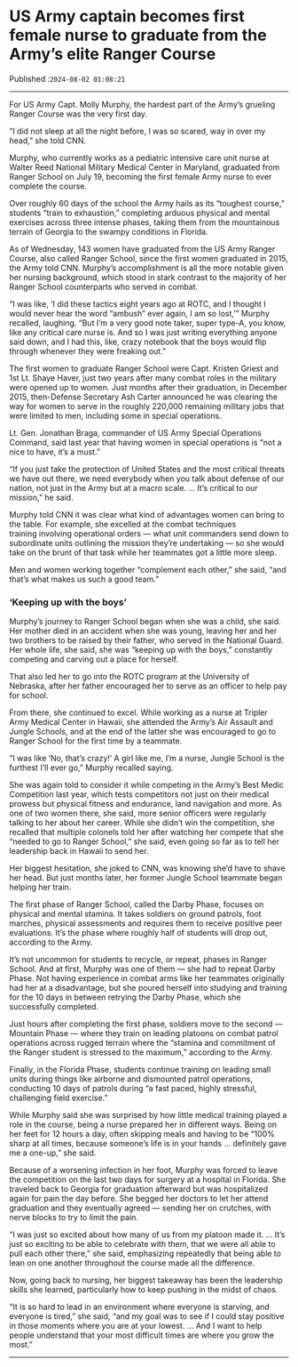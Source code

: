 # US Army captain becomes first female nurse to graduate from the Army’s elite Ranger Course

Published :`2024-08-02 01:08:21`

---

For US Army Capt. Molly Murphy, the hardest part of the Army’s grueling Ranger Course was the very first day.

“I did not sleep at all the night before, I was so scared, way in over my head,” she told CNN.

Murphy, who currently works as a pediatric intensive care unit nurse at Walter Reed National Military Medical Center in Maryland, graduated from Ranger School on July 19, becoming the first female Army nurse to ever complete the course.

Over roughly 60 days of the school the Army hails as its “toughest course,” students “train to exhaustion,” completing arduous physical and mental exercises across three intense phases, taking them from the mountainous terrain of Georgia to the swampy conditions in Florida.

As of Wednesday, 143 women have graduated from the US Army Ranger Course, also called Ranger School, since the first women graduated in 2015, the Army told CNN. Murphy’s accomplishment is all the more notable given her nursing background, which stood in stark contrast to the majority of her Ranger School counterparts who served in combat.

“I was like, ‘I did these tactics eight years ago at ROTC, and I thought I would never hear the word “ambush” ever again, I am so lost,’” Murphy recalled, laughing. “But I’m a very good note taker, super type-A, you know, like any critical care nurse is. And so I was just writing everything anyone said down, and I had this, like, crazy notebook that the boys would flip through whenever they were freaking out.”

The first women to graduate Ranger School were Capt. Kristen Griest and 1st Lt. Shaye Haver, just two years after many combat roles in the military were opened up to women. Just months after their graduation, in December 2015, then-Defense Secretary Ash Carter announced he was clearing the way for women to serve in the roughly 220,000 remaining military jobs that were limited to men, including some in special operations.

Lt. Gen. Jonathan Braga, commander of US Army Special Operations Command, said last year that having women in special operations is “not a nice to have, it’s a must.”

“If you just take the protection of United States and the most critical threats we have out there, we need everybody when you talk about defense of our nation, not just in the Army but at a macro scale. … It’s critical to our mission,” he said.

Murphy told CNN it was clear what kind of advantages women can bring to the table. For example, she excelled at the combat techniques training involving operational orders — what unit commanders send down to subordinate units outlining the mission they’re undertaking — so she would take on the brunt of that task while her teammates got a little more sleep.

Men and women working together “complement each other,” she said, “and that’s what makes us such a good team.”

### ‘Keeping up with the boys’

Murphy’s journey to Ranger School began when she was a child, she said. Her mother died in an accident when she was young, leaving her and her two brothers to be raised by their father, who served in the National Guard. Her whole life, she said, she was “keeping up with the boys,” constantly competing and carving out a place for herself.

That also led her to go into the ROTC program at the University of Nebraska, after her father encouraged her to serve as an officer to help pay for school.

From there, she continued to excel. While working as a nurse at Tripler Army Medical Center in Hawaii, she attended the Army’s Air Assault and Jungle Schools, and at the end of the latter she was encouraged to go to Ranger School for the first time by a teammate.

“I was like ‘No, that’s crazy!’ A girl like me, I’m a nurse, Jungle School is the furthest I’ll ever go,” Murphy recalled saying.

She was again told to consider it while competing in the Army’s Best Medic Competition last year, which tests competitors not just on their medical prowess but physical fitness and endurance, land navigation and more. As one of two women there, she said, more senior officers were regularly talking to her about her career. While she didn’t win the competition, she recalled that multiple colonels told her after watching her compete that she “needed to go to Ranger School,” she said, even going so far as to tell her leadership back in Hawaii to send her.

Her biggest hesitation, she joked to CNN, was knowing she’d have to shave her head. But just months later, her former Jungle School teammate began helping her train.

The first phase of Ranger School, called the Darby Phase, focuses on physical and mental stamina. It takes soldiers on ground patrols, foot marches, physical assessments and requires them to receive positive peer evaluations. It’s the phase where roughly half of students will drop out, according to the Army.

It’s not uncommon for students to recycle, or repeat, phases in Ranger School. And at first, Murphy was one of them — she had to repeat Darby Phase. Not having experience in combat arms like her teammates originally had her at a disadvantage, but she poured herself into studying and training for the 10 days in between retrying the Darby Phase, which she successfully completed.

Just hours after completing the first phase, soldiers move to the second — Mountain Phase — where they train on leading platoons on combat patrol operations across rugged terrain where the “stamina and commitment of the Ranger student is stressed to the maximum,” according to the Army.

Finally, in the Florida Phase, students continue training on leading small units during things like airborne and dismounted patrol operations, conducting 10 days of patrols during “a fast paced, highly stressful, challenging field exercise.”

While Murphy said she was surprised by how little medical training played a role in the course, being a nurse prepared her in different ways. Being on her feet for 12 hours a day, often skipping meals and having to be “100% sharp at all times, because someone’s life is in your hands … definitely gave me a one-up,” she said.

Because of a worsening infection in her foot, Murphy was forced to leave the competition on the last two days for surgery at a hospital in Florida. She traveled back to Georgia for graduation afterward but was hospitalized again for pain the day before. She begged her doctors to let her attend graduation and they eventually agreed — sending her on crutches, with nerve blocks to try to limit the pain.

“I was just so excited about how many of us from my platoon made it. … It’s just so exciting to be able to celebrate with them, that we were all able to pull each other there,” she said, emphasizing repeatedly that being able to lean on one another throughout the course made all the difference.

Now, going back to nursing, her biggest takeaway has been the leadership skills she learned, particularly how to keep pushing in the midst of chaos.

“It is so hard to lead in an environment where everyone is starving, and everyone is tired,” she said, “and my goal was to see if I could stay positive in those moments where you are at your lowest. … And I want to help people understand that your most difficult times are where you grow the most.”

---

